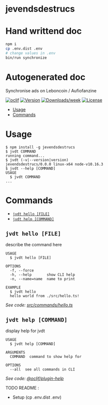 jevendsdestrucs
===============

# Hand writtend doc

```bash
npm i
cp .env.dist .env
# change values in .env
bin/run synchronize
```

# Autogenerated doc
Synchronise ads on Leboncoin / Aufiofanzine

[![oclif](https://img.shields.io/badge/cli-oclif-brightgreen.svg)](https://oclif.io)
[![Version](https://img.shields.io/npm/v/jevendsdestrucs.svg)](https://npmjs.org/package/jevendsdestrucs)
[![Downloads/week](https://img.shields.io/npm/dw/jevendsdestrucs.svg)](https://npmjs.org/package/jevendsdestrucs)
[![License](https://img.shields.io/npm/l/jevendsdestrucs.svg)](https://github.com/tentacode/jevendsdestrucs/blob/master/package.json)

<!-- toc -->
* [Usage](#usage)
* [Commands](#commands)
<!-- tocstop -->
# Usage
<!-- usage -->
```sh-session
$ npm install -g jevendsdestrucs
$ jvdt COMMAND
running command...
$ jvdt (-v|--version|version)
jevendsdestrucs/0.0.0 linux-x64 node-v10.16.3
$ jvdt --help [COMMAND]
USAGE
  $ jvdt COMMAND
...
```
<!-- usagestop -->
# Commands
<!-- commands -->
* [`jvdt hello [FILE]`](#jvdt-hello-file)
* [`jvdt help [COMMAND]`](#jvdt-help-command)

## `jvdt hello [FILE]`

describe the command here

```
USAGE
  $ jvdt hello [FILE]

OPTIONS
  -f, --force
  -h, --help       show CLI help
  -n, --name=name  name to print

EXAMPLE
  $ jvdt hello
  hello world from ./src/hello.ts!
```

_See code: [src/commands/hello.ts](https://github.com/tentacode/jevendsdestrucs/blob/v0.0.0/src/commands/hello.ts)_

## `jvdt help [COMMAND]`

display help for jvdt

```
USAGE
  $ jvdt help [COMMAND]

ARGUMENTS
  COMMAND  command to show help for

OPTIONS
  --all  see all commands in CLI
```

_See code: [@oclif/plugin-help](https://github.com/oclif/plugin-help/blob/v2.2.1/src/commands/help.ts)_
<!-- commandsstop -->


TODO README :

* Setup (cp .env.dist .env)